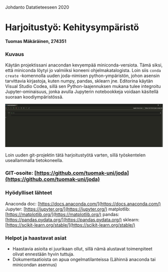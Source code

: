 ﻿Johdanto Datatieteeseen 2020
# Harjoitustyö: Kehitysympäristö
**Tuomas Mäkäräinen, 274351**
### Kuvaus
Käytän projektissani anacondan kevyempää miniconda-versiota. Tämä siksi, että miniconda löytyi jo valmiiksi koneeni ohjelmakatalogista. Loin siis ``conda create`` -komennolla uuden joda-nimisen python-ympäristön, johon asensin tarvittavia kirjastoja, kuten numpy, pandas, sklearn jne.
Editorina käytän Visual Studio Codea, sillä sen Python-laajennuksen mukana tulee integroitu Jupyter-ominaisuus, jonka avulla Jupyterin notebookkeja voidaan käsitellä suoraan koodiympäristössä. 

![enter image description here](https://github.com/tuomak-uni/joda/blob/master/kuvat/vsc_jupyter.png?raw=true)

Loin uuden git-projektin tätä harjoitustyötä varten, sillä työskentelen useallammalla tietokoneella.

### GIT-osoite: [https://github.com/tuomak-uni/joda](https://github.com/tuomak-uni/joda)

### Hyödylliset lähteet
Anaconda doc: [https://docs.anaconda.com/](https://docs.anaconda.com/)
Jupyter: [https://jupyter.org/](https://jupyter.org/)
matplotlib: [https://matplotlib.org/](https://matplotlib.org/)
pandas: [https://pandas.pydata.org/](https://pandas.pydata.org/)
sklearn: [https://scikit-learn.org/stable/](https://scikit-learn.org/stable/)
### Helpot ja haastavat asiat
* Haastavia asioita ei juurikaan ollut, sillä nämä alustavat toimenpiteet olivat ennestään hyvin tuttuja.
* Dokumentaatioista on apua ongelmatilanteissa (Lähinnä anaconda tai minicondan asennus)

